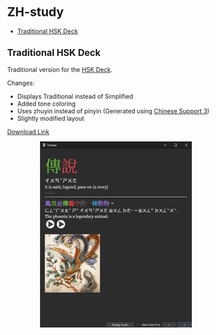 # ZH-study

- [Traditional HSK Deck](#traditional-hsk-deck)

## Traditional HSK Deck

Traditional version for the [HSK Deck](https://www.reddit.com/r/ChineseLanguage/comments/7mjmjc/best_anki_deck_for_hsk_ive_come_across/).

Changes:

- Displays Traditional instead of Simplified
- Added tone coloring
- Uses zhuyin instead of pinyin (Generated using [Chinese Support 3](https://ankiweb.net/shared/info/1752008591))
- Slightly modified layout

[Download Link](https://drive.google.com/file/d/1SpR2q5mZ1KW5Oo-kTHgVZ4g1vfL9xVbM/view?usp=sharing)

<p align="center">
    <img src="./images/hsk.png" width="70%" />
</p>
